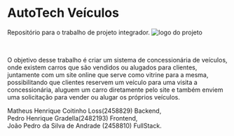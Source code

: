# AutoTech Veículos
Repositório para o trabalho de projeto integrador.
<img src = "https://media.discordapp.net/attachments/1139617705054449685/1149808713285243022/FundoEstranho_2-PhotoRoom.png-PhotoRoom.png?width=625&height=625" alt ="logo do projeto"></img>
##
<br/>O objetivo desse trabalho é criar um sistema de concessionária de veículos, onde existem carros que são vendidos ou alugados para clientes, juntamente com um site online que serve como vitrine para a mesma, possibilitando que clientes reservem um veículo para uma visita a concessionária, aluguem um carro diretamente pelo site e também enviem uma solicitação para vender ou alugar os próprios veículos. 

Matheus Henrique Coitinho Loss(2458829) Backend,<br/> 
Pedro Henrique Gradella(2482193) Frontend,<br/>
João Pedro da Silva de Andrade (2458810) FullStack.